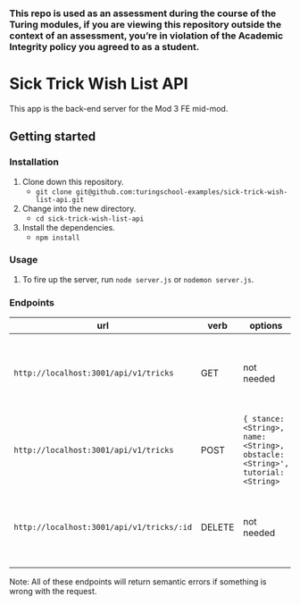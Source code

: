 ### This repo is used as an assessment during the course of the Turing modules, if you are viewing this repository outside the context of an assessment, you’re in violation of the Academic Integrity policy you agreed to as a student.

# Sick Trick Wish List API

This app is the back-end server for the Mod 3 FE mid-mod.

## Getting started

### Installation

1. Clone down this repository.
    - `git clone git@github.com:turingschool-examples/sick-trick-wish-list-api.git`
2. Change into the new directory.
    - `cd sick-trick-wish-list-api`
3. Install the dependencies.
    - `npm install`

### Usage

1. To fire up the server, run `node server.js` or `nodemon server.js`.

### Endpoints

| url | verb | options | sample response |
| ----|------|---------|---------------- |
| `http://localhost:3001/api/v1/tricks` | GET | not needed | Array of all existing tricks: `[{ stance: 'regular', name: 'kickflip', obstacle: 'flat ground', tutorial: 'www.learn2skate.com', id: 1}]` |
| `http://localhost:3001/api/v1/tricks` | POST | `{ stance: <String>, name: <String>, obstacle: <String>', tutorial: <String>` | New birthday: `{stance: 'switch', name: 'heelflip', obstacle: 'flat ground', tutorial: 'www.learn2skate.com', id: 2}` |
| `http://localhost:3001/api/v1/tricks/:id` | DELETE | not needed | Array of all remaining tricks: `[{ stance: 'regular', name: 'kickflip', obstacle: 'flat ground', tutorial: 'www.learn2skate.com', id: 1}]` |


Note: All of these endpoints will return semantic errors if something is wrong with the request.

